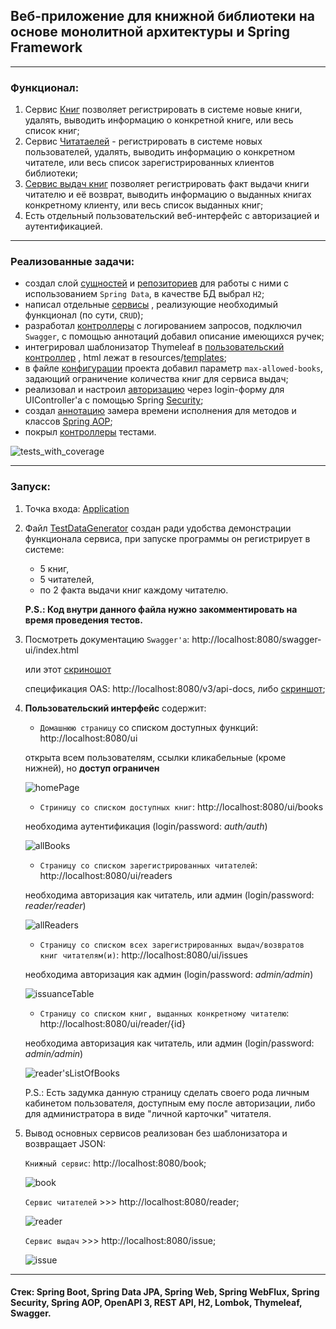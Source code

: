 ## Веб-приложение для книжной библиотеки на основе монолитной архитектуры и Spring Framework

---

### Функционал: 

1. Сервис [Книг](https://github.com/MikhailAkulov/BookLibrary_Spring_Framework_Monolith/blob/main/src/main/java/ru/gb/myspringdemo/service/BookService.java) 
позволяет регистрировать в системе новые книги, удалять, выводить информацию о конкретной книге, или весь список книг;
2. Сервис [Читатаелей](https://github.com/MikhailAkulov/BookLibrary_Spring_Framework_Monolith/blob/main/src/main/java/ru/gb/myspringdemo/service/ReaderService.java) -
регистрировать в системе новых пользователей, удалять, выводить информацию о конкретном читателе, или весь список зарегистрированных клиентов библиотеки;
3. [Сервис выдач книг](https://github.com/MikhailAkulov/BookLibrary_Spring_Framework_Monolith/blob/main/src/main/java/ru/gb/myspringdemo/service/IssueService.java) 
позволяет регистрировать факт выдачи книги читателю и её возврат, выводить информацию о выданных книгах конкретному клиенту, или весь список выданных книг;
4. Есть отдельный пользовательский веб-интерфейс с авторизацией и аутентификацией.

---

### Реализованные задачи:
* создал слой [сущностей](https://github.com/MikhailAkulov/BookLibrary_Spring_Framework_Monolith/tree/main/src/main/java/ru/gb/myspringdemo/model) 
и [репозиториев](https://github.com/MikhailAkulov/BookLibrary_Spring_Framework_Monolith/tree/main/src/main/java/ru/gb/myspringdemo/repository)
для работы с ними с использованием `Spring Data`, в качестве БД выбрал `H2`;
* написал отдельные [сервисы](https://github.com/MikhailAkulov/BookLibrary_Spring_Framework_Monolith/tree/main/src/main/java/ru/gb/myspringdemo/service)
, реализующие необходимый функционал (по сути, `CRUD`);
* разработал [контроллеры](https://github.com/MikhailAkulov/BookLibrary_Spring_Framework_Monolith/tree/main/src/main/java/ru/gb/myspringdemo/api)
с логированием запросов, подключил `Swagger`, с помощью аннотаций добавил описание имеющихся ручек;
* интегрировал шаблонизатор Thymeleaf в [пользовательский контроллер](https://github.com/MikhailAkulov/BookLibrary_Spring_Framework_Monolith/blob/main/src/main/java/ru/gb/myspringdemo/api/UiController.java)
, html лежат в resources/[templates](https://github.com/MikhailAkulov/BookLibrary_Spring_Framework_Monolith/tree/main/src/main/resources/templates);
* в файле [конфигурации](https://github.com/MikhailAkulov/BookLibrary_Spring_Framework_Monolith/blob/main/src/main/resources/application.yml)
проекта добавил параметр `max-allowed-books`, задающий ограничение количества книг для сервиса выдач;
* реализовал и настроил [авторизацию](https://github.com/MikhailAkulov/BookLibrary_Spring_Framework_Monolith/blob/main/src/main/java/ru/gb/myspringdemo/security/SecurityConfiguration.java)
через login-форму для UIController'а с помощью Spring [Security](https://github.com/MikhailAkulov/BookLibrary_Spring_Framework_Monolith/tree/main/src/main/java/ru/gb/myspringdemo/security);
* создал [аннотацию](https://github.com/MikhailAkulov/BookLibrary_Spring_Framework_Monolith/blob/main/src/main/java/ru/gb/myspringdemo/aspect/TimerAspect.java)
замера времени исполнения для методов и классов [Spring AOP](https://github.com/MikhailAkulov/BookLibrary_Spring_Framework_Monolith/tree/main/src/main/java/ru/gb/myspringdemo/aspect);
* покрыл [контроллеры](https://github.com/MikhailAkulov/BookLibrary_Spring_Framework_Monolith/tree/main/src/test/java/ru/gb/myspringdemo/api)
тестами.

![tests_with_coverage](image/tests_with_coverage.png)

---
### Запуск:
1. Точка входа: [Application](https://github.com/MikhailAkulov/BookLibrary_Spring_Framework_Monolith/blob/main/src/main/java/ru/gb/myspringdemo/Application.java)


2. Файл [TestDataGenerator](https://github.com/MikhailAkulov/BookLibrary_Spring_Framework_Monolith/blob/main/src/main/java/ru/gb/myspringdemo/TestDataGenerator.java)
создан ради удобства демонстрации функционала сервиса, при запуске программы он регистрирует в системе:
    * 5 книг,
    * 5 читателей,
    * по 2 факта выдачи книг каждому читателю.
   
   **P.S.: Код внутри данного файла нужно закомментировать на время проведения тестов.**


3. Посмотреть документацию `Swagger'а`: http://localhost:8080/swagger-ui/index.html
   
   или этот [скриношот](https://github.com/MikhailAkulov/BookLibrary_Spring_Framework_Monolith/blob/main/image/openApiDefinitionFullScreenshot.png)

   спецификация OAS: http://localhost:8080/v3/api-docs, либо [скриншот](https://github.com/MikhailAkulov/BookLibrary_Spring_Framework_Monolith/blob/main/image/oasFullScreenshot.png);


4. **Пользовательский интерфейс** содержит:

   * `Домашнюю страницу` со списком доступных функций: http://localhost:8080/ui
   
   открыта всем пользователям, ссылки кликабельные (кроме нижней), но **доступ ограничен**

   ![homePage](image/homePage.png)

   * `Стриницу со списком доступных книг`: http://localhost:8080/ui/books
   
   необходима аутентификация (login/password: *auth/auth*)

   ![allBooks](image/allBooks.png)

   * `Страницу со списком зарегистрированных читателей`: http://localhost:8080/ui/readers

   необходима авторизация как читатель, или админ (login/password: *reader/reader*)

   ![allReaders](image/allReaders.png)
   
   * `Страницу со списком всех зарегистрированных выдач/возвратов книг читателям(и)`: http://localhost:8080/ui/issues 
   
   необходима авторизация как админ (login/password: *admin/admin*)

   ![issuanceTable](image/issuanceTable.png)

   * `Страницу со списком книг, выданных конкретному читателю`: http://localhost:8080/ui/reader/{id}

   необходима авторизация как читатель, или админ (login/password: *admin/admin*)

   ![reader'sListOfBooks](image/reader'sListOfBooks.png)

   P.S.: Есть задумка данную страницу сделать своего рода личным кабинетом пользователя, доступным ему после авторизации, либо для администратора в виде "личной карточки" читателя.

5. Вывод основных сервисов реализован без шаблонизатора и возвращает JSON:

   `Книжный сервис`: http://localhost:8080/book;

   ![book](image/book.png)
   
   `Сервис читателей` >>> http://localhost:8080/reader;

   ![reader](image/reader.png)
   
   `Сервис выдач` >>> http://localhost:8080/issue;

   ![issue](image/issue.png)
   
---

#### Стек: Spring Boot, Spring Data JPA, Spring Web, Spring WebFlux, Spring Security, Spring AOP, OpenAPI 3, REST API, H2, Lombok, Thymeleaf, Swagger.